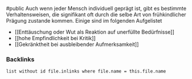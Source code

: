 #public
Auch wenn jeder Mensch individuell geprägt ist, gibt es bestimmte Verhaltensweisen, die signifikant oft durch die selbe Art von frühkindlicher Prägung zustande kommen. Einige sind im folgenden Aufgelistet

- [[Enttäuschung oder Wut als Reaktion auf unerfüllte Bedürfnisse]]
- [[hohe Empfindlichkeit bei Kritik]]
- [[Gekränktheit bei ausbleibender Aufmerksamkeit]]

### Backlinks
```dataview 
list without id file.inlinks where file.name = this.file.name 
```

